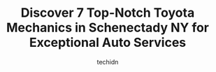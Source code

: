 ---
layout: ampstory
image: https://images.unsplash.com/photo-1632338962846-8319d1e4c0e0?ixlib=rb-4.0.3&ixid=MnwxMjA3fDB8MHxwaG90by1wYWdlfHx8fGVufDB8fHx8&auto=format&fit=crop&w=640&h=853&q=80
author: techidn
featured: false
description: Experience the excellence of automotive service by visiting the 7 best Toyota Mechanic in Schenectady NY, USA. With their expertise, attention to detail, and commitment to customer satisfact
title: Discover 7 Top-Notch Toyota Mechanics in Schenectady NY for Exceptional Auto Services
cover:
   title: Discover 7 Top-Notch Toyota Mechanics in Schenectady NY for Exceptional Auto Services
   subtitle: Rickpate
   background: https://images.unsplash.com/photo-1632338962846-8319d1e4c0e0?ixlib=rb-4.0.3&ixid=MnwxMjA3fDB8MHxwaG90by1wYWdlfHx8fGVufDB8fHx8&auto=format&fit=crop&w=640&h=853&q=80

pages: 
 - layout: thirds
   top: <h1>#1 Carusos Auto Repair Inc.</h1>
   bottom: "<p>Honestly was the best experience Ive ever had with a mechanic shop, we will exclusively be bringing our business to Carusos from now on!They replaced the Cat conver</p>"
   background: https://www.knot35.com/toplist/wp-content/uploads/2023/06/best-toyota-mechanic-1-in-schenectady-ny-1685838972.jpeg
   backgroundblur: true
 - layout: thirds
   top: <h1>#2 Tonys Broadway Auto Repair</h1>
   bottom: "<p>2511 Broadway, Schenectady, NY 12306, United States</p>"
   background: https://www.knot35.com/toplist/wp-content/uploads/2023/06/best-toyota-mechanic-2-in-schenectady-ny-1685838973.jpeg
   cta:
      link: https://www.knot35.com/toplist/discover-7-top-notch-toyota-mechanics-in-schenectady-ny-for-exceptional-auto-services/
      text: Discover 7 Top-Notch Toyota Mechanics in Schenectady NY for Exceptional Auto Services
 - layout: thirds
   top: <h1>#3 Ankers Auto Service</h1>
   bottom: "<p>1907 Van Vranken Ave., Schenectady, NY 12308, United States</p>"
   background: https://www.knot35.com/toplist/wp-content/uploads/2023/06/best-toyota-mechanic-3-in-schenectady-ny-1685838973.jpeg
   cta:
      link: https://www.knot35.com/toplist/discover-7-top-notch-toyota-mechanics-in-schenectady-ny-for-exceptional-auto-services/
      text: Discover 7 Top-Notch Toyota Mechanics in Schenectady NY for Exceptional Auto Services
 - layout: thirds
   top: <h1>#4 Jays Certified Auto Repair</h1>
   bottom: "<p>2001 Chrisler Ave, Schenectady, NY 12303, United States</p>"
   background: https://images.unsplash.com/photo-1515405295579-ba7b45403062?ixlib=rb-4.0.3&ixid=MnwxMjA3fDB8MHxwaG90by1wYWdlfHx8fGVufDB8fHx8&auto=format&fit=crop&w=640&h=853&q=80
   cta:
      link: https://www.knot35.com/toplist/discover-7-top-notch-toyota-mechanics-in-schenectady-ny-for-exceptional-auto-services/
      text: Discover 7 Top-Notch Toyota Mechanics in Schenectady NY for Exceptional Auto Services
 - layout: thirds
   top: <h1>#5 Schenectady Auto Service</h1>
   bottom: "<p>2401 Van Vranken Ave., Schenectady, NY 12308, United States</p>"
   background: https://images.unsplash.com/photo-1574169208507-84376144848b?ixlib=rb-4.0.3&ixid=MnwxMjA3fDB8MHxwaG90by1wYWdlfHx8fGVufDB8fHx8&auto=format&fit=crop&w=640&h=853&q=80
   cta:
      link: https://www.knot35.com/toplist/discover-7-top-notch-toyota-mechanics-in-schenectady-ny-for-exceptional-auto-services/
      text: Discover 7 Top-Notch Toyota Mechanics in Schenectady NY for Exceptional Auto Services
 - layout: thirds
   top: <h1>#6 Pro Automotive</h1>
   bottom: "<p>1821 State St, Schenectady, NY 12304, United States</p>"
   background: https://images.unsplash.com/photo-1567095761054-7a02e69e5c43?ixlib=rb-4.0.3&ixid=MnwxMjA3fDB8MHxwaG90by1wYWdlfHx8fGVufDB8fHx8&auto=format&fit=crop&w=640&h=853&q=80
   cta:
      link: https://www.knot35.com/toplist/discover-7-top-notch-toyota-mechanics-in-schenectady-ny-for-exceptional-auto-services/
      text: Discover 7 Top-Notch Toyota Mechanics in Schenectady NY for Exceptional Auto Services
 - layout: thirds
   top: <h1>#7 Chrisler Automotive Group</h1>
   bottom: "<p>1170 Chrisler Ave, Schenectady, NY 12303, United States</p>"
   background: https://images.unsplash.com/photo-1561679660-d00ee1e0dc8e?ixlib=rb-4.0.3&ixid=MnwxMjA3fDB8MHxwaG90by1wYWdlfHx8fGVufDB8fHx8&auto=format&fit=crop&w=640&h=853&q=80
   cta:
      link: https://www.knot35.com/toplist/discover-7-top-notch-toyota-mechanics-in-schenectady-ny-for-exceptional-auto-services/
      text: Discover 7 Top-Notch Toyota Mechanics in Schenectady NY for Exceptional Auto Services
 - layout: thirds
   middle: Continue reading...
   background: https://images.unsplash.com/photo-1609083590460-7b8cc0ca65f8?ixlib=rb-4.0.3&ixid=MnwxMjA3fDB8MHxwaG90by1wYWdlfHx8fGVufDB8fHx8&auto=format&fit=crop&w=640&h=853&q=80
   cta:
      link: https://www.knot35.com/toplist/discover-7-top-notch-toyota-mechanics-in-schenectady-ny-for-exceptional-auto-services/
      text: Discover 7 Top-Notch Toyota Mechanics in Schenectady NY for Exceptional Auto Services
      
---